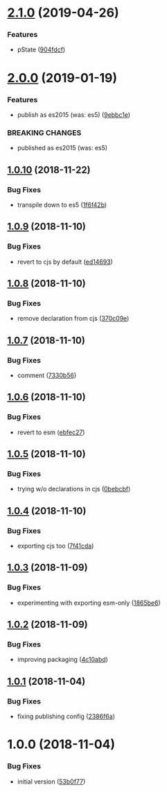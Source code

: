 # [2.1.0](https://github.com/NaturalCycles/promise-lib/compare/v2.0.0...v2.1.0) (2019-04-26)


### Features

* pState ([904fdcf](https://github.com/NaturalCycles/promise-lib/commit/904fdcf))

# [2.0.0](https://github.com/NaturalCycles/promise-lib/compare/v1.0.10...v2.0.0) (2019-01-19)


### Features

* publish as es2015 (was: es5) ([9ebbc1e](https://github.com/NaturalCycles/promise-lib/commit/9ebbc1e))


### BREAKING CHANGES

* published as es2015 (was: es5)

## [1.0.10](https://github.com/NaturalCycles/promise-lib/compare/v1.0.9...v1.0.10) (2018-11-22)


### Bug Fixes

* transpile down to es5 ([1f6f42b](https://github.com/NaturalCycles/promise-lib/commit/1f6f42b))

## [1.0.9](https://github.com/NaturalCycles/promise-lib/compare/v1.0.8...v1.0.9) (2018-11-10)


### Bug Fixes

* revert to cjs by default ([ed14693](https://github.com/NaturalCycles/promise-lib/commit/ed14693))

## [1.0.8](https://github.com/NaturalCycles/promise-lib/compare/v1.0.7...v1.0.8) (2018-11-10)


### Bug Fixes

* remove declaration from cjs ([370c09e](https://github.com/NaturalCycles/promise-lib/commit/370c09e))

## [1.0.7](https://github.com/NaturalCycles/promise-lib/compare/v1.0.6...v1.0.7) (2018-11-10)


### Bug Fixes

* comment ([7330b56](https://github.com/NaturalCycles/promise-lib/commit/7330b56))

## [1.0.6](https://github.com/NaturalCycles/promise-lib/compare/v1.0.5...v1.0.6) (2018-11-10)


### Bug Fixes

* revert to esm ([ebfec27](https://github.com/NaturalCycles/promise-lib/commit/ebfec27))

## [1.0.5](https://github.com/NaturalCycles/promise-lib/compare/v1.0.4...v1.0.5) (2018-11-10)


### Bug Fixes

* trying w/o declarations in cjs ([0bebcbf](https://github.com/NaturalCycles/promise-lib/commit/0bebcbf))

## [1.0.4](https://github.com/NaturalCycles/promise-lib/compare/v1.0.3...v1.0.4) (2018-11-10)


### Bug Fixes

* exporting cjs too ([7f41cda](https://github.com/NaturalCycles/promise-lib/commit/7f41cda))

## [1.0.3](https://github.com/NaturalCycles/promise-lib/compare/v1.0.2...v1.0.3) (2018-11-09)


### Bug Fixes

* experimenting with exporting esm-only ([1865be6](https://github.com/NaturalCycles/promise-lib/commit/1865be6))

## [1.0.2](https://github.com/NaturalCycles/promise-lib/compare/v1.0.1...v1.0.2) (2018-11-09)


### Bug Fixes

* improving packaging ([4c10abd](https://github.com/NaturalCycles/promise-lib/commit/4c10abd))

## [1.0.1](https://github.com/NaturalCycles/promise-lib/compare/v1.0.0...v1.0.1) (2018-11-04)


### Bug Fixes

* fixing publishing config ([2386f6a](https://github.com/NaturalCycles/promise-lib/commit/2386f6a))

# 1.0.0 (2018-11-04)


### Bug Fixes

* initial version ([53b0f77](https://github.com/NaturalCycles/promise-lib/commit/53b0f77))
